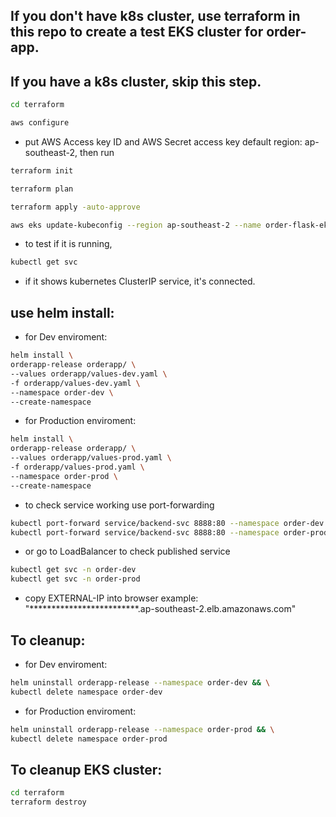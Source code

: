 ## If you don't have k8s cluster, use terraform in this repo to create a test EKS cluster for order-app.

## If you have a k8s cluster, skip this step.
```bash
cd terraform

aws configure
```
- put AWS Access key ID and AWS Secret access key default region: ap-southeast-2, then run
```bash
terraform init

terraform plan

terraform apply -auto-approve

aws eks update-kubeconfig --region ap-southeast-2 --name order-flask-eks
```
- to test if it is running, 
```bash
kubectl get svc
```        
- if it shows kubernetes ClusterIP service, it's connected.

## use helm install:

- for Dev enviroment:
```bash       
helm install \
orderapp-release orderapp/ \
--values orderapp/values-dev.yaml \
-f orderapp/values-dev.yaml \
--namespace order-dev \
--create-namespace
```
- for Production enviroment:
```bash
helm install \
orderapp-release orderapp/ \
--values orderapp/values-prod.yaml \
-f orderapp/values-prod.yaml \
--namespace order-prod \
--create-namespace
```

- to check service working use port-forwarding
```bash
kubectl port-forward service/backend-svc 8888:80 --namespace order-dev
kubectl port-forward service/backend-svc 8888:80 --namespace order-prod
```
- or go to LoadBalancer to check published service
```bash
kubectl get svc -n order-dev
kubectl get svc -n order-prod
```
- copy EXTERNAL-IP into browser example:
"*************************.ap-southeast-2.elb.amazonaws.com"


## To cleanup:
- for Dev enviroment:
```bash
helm uninstall orderapp-release --namespace order-dev && \
kubectl delete namespace order-dev
```
- for Production enviroment:
```bash        
helm uninstall orderapp-release --namespace order-prod && \
kubectl delete namespace order-prod
```
## To cleanup EKS cluster:
```bash 
cd terraform
terraform destroy
```
